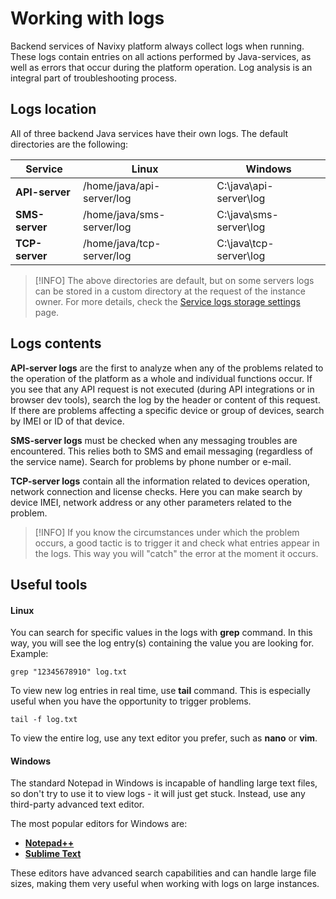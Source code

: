 # Working with logs

Backend services of Navixy platform always collect logs when running. These logs contain entries on all actions performed by Java-services, as well as errors that occur during the platform operation. Log analysis is an integral part of troubleshooting process.

## Logs location

All of three backend Java services have their own logs. The default directories are the following:

| **Service** | **Linux** | **Windows** |
| --- | --- | --- |
| **API-server** | /home/java/api-server/log | C:\\java\\api-server\\log |
| **SMS-server** | /home/java/sms-server/log | C:\\java\\sms-server\\log |
| **TCP-server** | /home/java/tcp-server/log | C:\\java\\tcp-server\\log |

> [!INFO]
> The above directories are default, but on some servers logs can be stored in a custom directory at the request of the instance owner. For more details, check the [Service logs storage settings](working-with-logs/service-logs-storage-settings.md) page.

## Logs contents

**API-server logs** are the first to analyze when any of the problems related to the operation of the platform as a whole and individual functions occur. If you see that any API request is not executed (during API integrations or in browser dev tools), search the log by the header or content of this request. If there are problems affecting a specific device or group of devices, search by IMEI or ID of that device.

**SMS-server logs** must be checked when any messaging troubles are encountered. This relies both to SMS and email messaging (regardless of the service name). Search for problems by phone number or e-mail.

**TCP-server logs** contain all the information related to devices operation, network connection and license checks. Here you can make search by device IMEI, network address or any other parameters related to the problem.

> [!INFO]
> If you know the circumstances under which the problem occurs, a good tactic is to trigger it and check what entries appear in the logs. This way you will "catch" the error at the moment it occurs.

## Useful tools

#### Linux

You can search for specific values in the logs with **grep** command. In this way, you will see the log entry(s) containing the value you are looking for. Example:

```
grep "12345678910" log.txt
```

To view new log entries in real time, use **tail** command. This is especially useful when you have the opportunity to trigger problems.

```
tail -f log.txt
```

To view the entire log, use any text editor you prefer, such as **nano** or **vim**.

#### Windows

The standard Notepad in Windows is incapable of handling large text files, so don't try to use it to view logs - it will just get stuck. Instead, use any third-party advanced text editor.

The most popular editors for Windows are:

- [**Notepad++**](https://notepad-plus-plus.org/)
- [**Sublime Text**](https://www.sublimetext.com/)

These editors have advanced search capabilities and can handle large file sizes, making them very useful when working with logs on large instances.